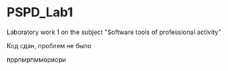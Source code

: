# PSPD_Lab1
Laboratory work 1 on the subject "Software tools of professional activity"



Код сдан, проблем не было


пррпмрпммориори
